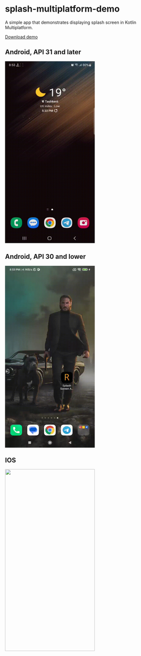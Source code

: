 # splash-multiplatform-demo

A simple app that demonstrates displaying splash screen in Kotlin Multiplatform.

[Download demo](https://github.com/raheemadamboev/splash-multiplatform-demo/blob/main/extra/app-debug.apk)

## Android, API 31 and later

<img width="296" height="600" src="https://github.com/raheemadamboev/splash-multiplatform-demo/blob/main/extra/banner_android2.gif" />

## Android, API 30 and lower

<img align="center" width="296" height="600" src="https://github.com/raheemadamboev/splash-multiplatform-demo/blob/main/extra/banner_android1.gif" />

## IOS

<img align="center" width="296" height="600" src="https://github.com/raheemadamboev/splash-multiplatform-demo/blob/main/extra/banner_ios.gif" />
